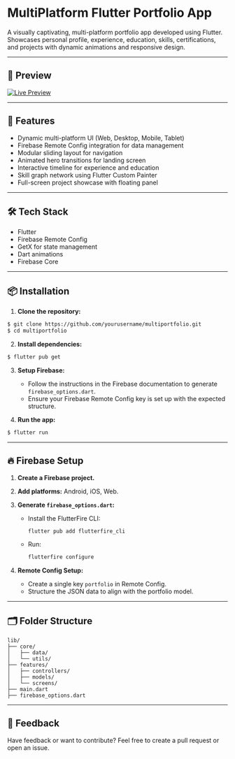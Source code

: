 # MultiPlatform Flutter Portfolio App

A visually captivating, multi-platform portfolio app developed using Flutter. Showcases personal profile, experience, education, skills, certifications, and projects with dynamic animations and responsive design.

---

## 📸 Preview

[![Live Preview](https://via.placeholder.com/1200x600?text=Live+Preview)](https://aakashchamola.github.io/multiportfolio/)

---

## 🚀 Features

* Dynamic multi-platform UI (Web, Desktop, Mobile, Tablet)
* Firebase Remote Config integration for data management
* Modular sliding layout for navigation
* Animated hero transitions for landing screen
* Interactive timeline for experience and education
* Skill graph network using Flutter Custom Painter
* Full-screen project showcase with floating panel

---

## 🛠️ Tech Stack

* Flutter
* Firebase Remote Config
* GetX for state management
* Dart animations
* Firebase Core

---

## 📦 Installation

1. **Clone the repository:**

```bash
$ git clone https://github.com/yourusername/multiportfolio.git
$ cd multiportfolio
```

2. **Install dependencies:**

```bash
$ flutter pub get
```

3. **Setup Firebase:**

   * Follow the instructions in the Firebase documentation to generate `firebase_options.dart`.
   * Ensure your Firebase Remote Config key is set up with the expected structure.

4. **Run the app:**

```bash
$ flutter run
```

---

## 🔥 Firebase Setup

1. **Create a Firebase project.**

2. **Add platforms:** Android, iOS, Web.

3. **Generate `firebase_options.dart`:**

   * Install the FlutterFire CLI:

     ```bash
     flutter pub add flutterfire_cli
     ```
   * Run:

     ```bash
     flutterfire configure
     ```

4. **Remote Config Setup:**

   * Create a single key `portfolio` in Remote Config.
   * Structure the JSON data to align with the portfolio model.

---

## 🗂️ Folder Structure

```
lib/
├── core/
│   ├── data/
│   └── utils/
├── features/
│   ├── controllers/
│   ├── models/
│   └── screens/
├── main.dart
├── firebase_options.dart
```

---


## 💬 Feedback

Have feedback or want to contribute? Feel free to create a pull request or open an issue.

